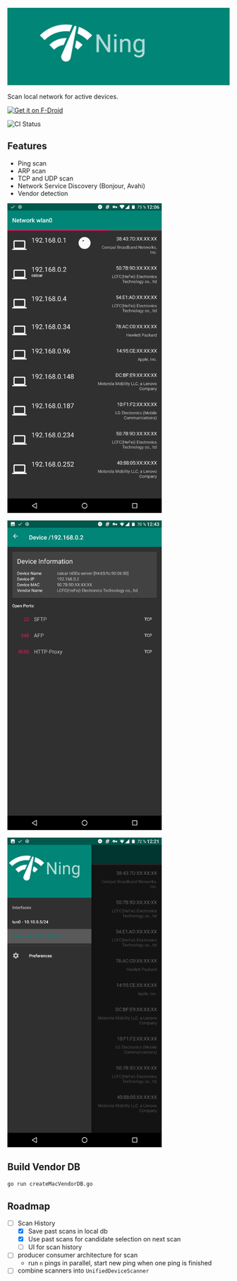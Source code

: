 
![Ning](fastlane/metadata/android/en-US/images/featureGraphic.png)

Scan local network for active devices.

[<img src="https://fdroid.gitlab.io/artwork/badge/get-it-on.png"
     alt="Get it on F-Droid"
     height="80">](https://f-droid.org/packages/de.csicar.ning/)

![CI Status](https://gitlab.com/csicar/Ning/badges/master/pipeline.svg)

Features
--------
* Ping scan
* ARP scan
* TCP and UDP scan
* Network Service Discovery (Bonjour, Avahi)
* Vendor detection


<img src="fastlane/metadata/android/en-US/images/phoneScreenshots/1-network-overview.png"
     alt="Screenshot Network Overview"
     height="700">


<img src="fastlane/metadata/android/en-US/images/phoneScreenshots/2-device-detail.png"
     alt="Screenshot Device Detail"
     height="700">

<img src="fastlane/metadata/android/en-US/images/phoneScreenshots/3-drawer.png"
     alt="Screenshot Drawer"
     height="700">

Build Vendor DB
---------------

```bash
go run createMacVendorDB.go
```

Roadmap
-------

- [ ] Scan History
    - [x] Save past scans in local db
    - [x] Use past scans for candidate selection on next scan
    - [ ] UI for scan history
- [ ] producer consumer architecture for scan
    - run `n` pings in parallel, start new ping when one ping is finished
- [ ] combine scanners into `UnifiedDeviceScanner`